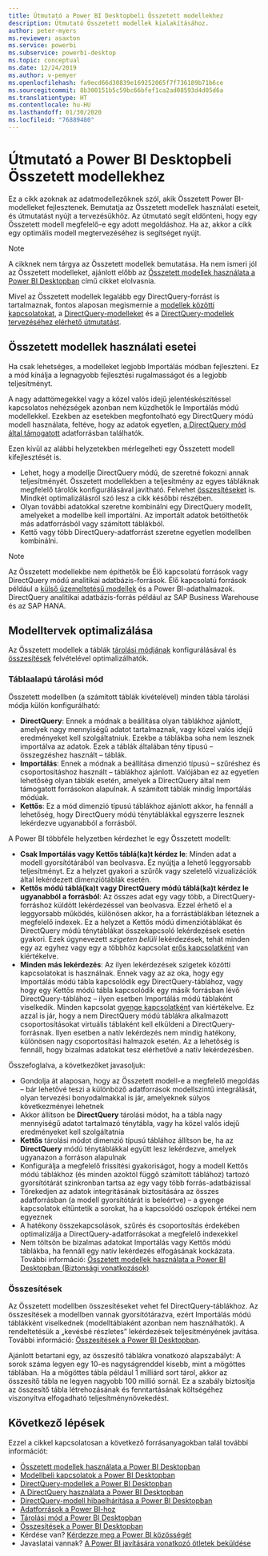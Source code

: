 ```yaml
---
title: Útmutató a Power BI Desktopbeli Összetett modellekhez
description: Útmutató Összetett modellek kialakításához.
author: peter-myers
ms.reviewer: asaxton
ms.service: powerbi
ms.subservice: powerbi-desktop
ms.topic: conceptual
ms.date: 12/24/2019
ms.author: v-pemyer
ms.openlocfilehash: fa9ecd66d30839e169252065f7f736189b71b6ce
ms.sourcegitcommit: 8b300151b5c59bc66bfef1ca2ad08593d4d05d6a
ms.translationtype: HT
ms.contentlocale: hu-HU
ms.lasthandoff: 01/30/2020
ms.locfileid: "76889480"
---
```

# <a name="composite-model-guidance-in-power-bi-desktop"></a>Útmutató a Power BI Desktopbeli Összetett modellekhez

Ez a cikk azoknak az adatmodellezőknek szól, akik Összetett Power BI-modelleket fejlesztenek. Bemutatja az Összetett modellek használati eseteit, és útmutatást nyújt a tervezésükhöz. Az útmutató segít eldönteni, hogy egy Összetett modell megfelelő-e egy adott megoldáshoz. Ha az, akkor a cikk egy optimális modell megtervezéséhez is segítséget nyújt.

> [!NOTE]
> A cikknek nem tárgya az Összetett modellek bemutatása. Ha nem ismeri jól az Összetett modelleket, ajánlott előbb az [Összetett modellek használata a Power BI Desktopban](../desktop-composite-models.md) című cikket elolvasnia.
>
> Mivel az Összetett modellek legalább egy DirectQuery-forrást is tartalmaznak, fontos alaposan megismernie a [modellek közötti kapcsolatokat](../desktop-relationships-understand.md), a [DirectQuery-modelleket](../desktop-directquery-about.md) és a [DirectQuery-modellek tervezéséhez elérhető útmutatást](directquery-model-guidance.md).

## <a name="composite-model-use-cases"></a>Összetett modellek használati esetei

Ha csak lehetséges, a modelleket legjobb Importálás módban fejleszteni. Ez a mód kínálja a legnagyobb fejlesztési rugalmasságot és a legjobb teljesítményt.

A nagy adattömegekkel vagy a közel valós idejű jelentéskészítéssel kapcsolatos nehézségek azonban nem küzdhetők le Importálás módú modellekkel. Ezekben az esetekben megfontolható egy DirectQuery módú modell használata, feltéve, hogy az adatok egyetlen, [a DirectQuery mód által támogatott](../power-bi-data-sources.md) adatforrásban találhatók.

Ezen kívül az alábbi helyzetekben mérlegelheti egy Összetett modell kifejlesztését is.

- Lehet, hogy a modellje DirectQuery módú, de szeretné fokozni annak teljesítményét. Összetett modellekben a teljesítmény az egyes tábláknak megfelelő tárolók konfigurálásával javítható. Felvehet [összesítéseket](../desktop-aggregations.md) is. Mindkét optimalizálásról szó lesz a cikk későbbi részében.
- Olyan további adatokkal szeretne kombinálni egy DirectQuery modellt, amelyeket a modellbe kell importálni. Az importált adatok betölthetők más adatforrásból vagy számított táblákból.
- Kettő vagy több DirectQuery-adatforrást szeretne egyetlen modellben kombinálni.

> [!NOTE]
> Az Összetett modellekbe nem építhetők be Élő kapcsolatú források vagy DirectQuery módú analitikai adatbázis-források. Élő kapcsolatú források például a [külső üzemeltetésű modellek](../service-datasets-understand.md#external-hosted-models) és a Power BI-adathalmazok. DirectQuery analitikai adatbázis-forrás például az SAP Business Warehouse és az SAP HANA.

## <a name="optimize-model-design"></a>Modelltervek optimalizálása

Az Összetett modellek a táblák [tárolási módjának](../desktop-storage-mode.md) konfigurálásával és [összesítések](../desktop-aggregations.md) felvételével optimalizálhatók.

### <a name="table-storage-mode"></a>Táblaalapú tárolási mód

Összetett modellben (a számított táblák kivételével) minden tábla tárolási módja külön konfigurálható:

- **DirectQuery**: Ennek a módnak a beállítása olyan táblákhoz ajánlott, amelyek nagy mennyiségű adatot tartalmaznak, vagy közel valós idejű eredményeket kell szolgáltatniuk. Ezekbe a táblákba soha nem lesznek importálva az adatok. Ezek a táblák általában tény típusú – összegzéshez használt – táblák.
- **Importálás**: Ennek a módnak a beállítása dimenzió típusú – szűréshez és csoportosításhoz használt – táblákhoz ajánlott. Valójában ez az egyetlen lehetőség olyan táblák esetén, amelyek a DirectQuery által nem támogatott forrásokon alapulnak. A számított táblák mindig Importálás módúak.
- **Kettős**: Ez a mód dimenzió típusú táblákhoz ajánlott akkor, ha fennáll a lehetőség, hogy DirectQuery módú ténytáblákkal egyszerre lesznek lekérdezve ugyanabból a forrásból.

A Power BI többféle helyzetben kérdezhet le egy Összetett modellt:

- **Csak Importálás vagy Kettős táblá(ka)t kérdez le**: Minden adat a modell gyorsítótárából van beolvasva. Ez nyújtja a lehető leggyorsabb teljesítményt. Ez a helyzet gyakori a szűrők vagy szeletelő vizualizációk által lekérdezett dimenziótáblák esetén.
- **Kettős módú táblá(ka)t vagy DirectQuery módú táblá(ka)t kérdez le ugyanabból a forrásból**: Az összes adat egy vagy több, a DirectQuery-forráshoz küldött lekérdezéssel van beolvasva. Ezzel érhető el a leggyorsabb működés, különösen akkor, ha a forrástáblákban léteznek a megfelelő indexek. Ez a helyzet a Kettős módú dimenziótáblákat és DirectQuery módú ténytáblákat összekapcsoló lekérdezések esetén gyakori. Ezek úgynevezett _szigeten belüli_ lekérdezések, tehát minden egy az egyhez vagy egy a többhöz kapcsolat [erős kapcsolatként](../desktop-relationships-understand.md#strong-relationships) van kiértékelve.
- **Minden más lekérdezés**: Az ilyen lekérdezések szigetek közötti kapcsolatokat is használnak. Ennek vagy az az oka, hogy egy Importálás módú tábla kapcsolódik egy DirectQuery-táblához, vagy hogy egy Kettős módú tábla kapcsolódik egy másik forrásban lévő DirectQuery-táblához – ilyen esetben Importálás módú táblaként viselkedik. Minden kapcsolat [gyenge kapcsolatként](../desktop-relationships-understand.md#weak-relationships) van kiértékelve. Ez azzal is jár, hogy a nem DirectQuery módú táblákra alkalmazott csoportosításokat virtuális táblaként kell elküldeni a DirectQuery-forrásnak. Ilyen esetben a natív lekérdezés nem mindig hatékony, különösen nagy csoportosítási halmazok esetén. Az a lehetőség is fennáll, hogy bizalmas adatokat tesz elérhetővé a natív lekérdezésben.

Összefoglalva, a következőket javasoljuk:

- Gondolja át alaposan, hogy az Összetett modell-e a megfelelő megoldás – bár lehetővé teszi a különböző adatforrások modellszintű integrálását, olyan tervezési bonyodalmakkal is jár, amelyeknek súlyos következményei lehetnek
- Akkor állítson be **DirectQuery** tárolási módot, ha a tábla nagy mennyiségű adatot tartalmazó ténytábla, vagy ha közel valós idejű eredményeket kell szolgáltatnia
- **Kettős** tárolási módot dimenzió típusú táblához állítson be, ha az **DirectQuery** módú ténytáblákkal együtt lesz lekérdezve, amelyek ugyanazon a forráson alapulnak
- Konfigurálja a megfelelő frissítési gyakoriságot, hogy a modell Kettős módú táblákhoz (és minden azoktól függő számított táblához) tartozó gyorsítótárát szinkronban tartsa az egy vagy több forrás-adatbázissal
- Törekedjen az adatok integritásának biztosítására az összes adatforrásban (a modell gyorsítótárát is beleértve) – a gyenge kapcsolatok eltüntetik a sorokat, ha a kapcsolódó oszlopok értékei nem egyeznek
- A hatékony összekapcsolások, szűrés és csoportosítás érdekében optimalizálja a DirectQuery-adatforrásokat a megfelelő indexekkel
- Nem töltsön be bizalmas adatokat Importálás vagy Kettős módú táblákba, ha fennáll egy natív lekérdezés elfogásának kockázata. További információ: [Összetett modellek használata a Power BI Desktopban (Biztonsági vonatkozások)](../desktop-composite-models.md#security-implications)

### <a name="aggregations"></a>Összesítések

Az Összetett modellben összesítéseket vehet fel DirectQuery-táblákhoz. Az összesítések a modellben vannak gyorsítótárazva, ezért Importálás módú táblákként viselkednek (modelltáblaként azonban nem használhatók). A rendeltetésük a „kevésbé részletes” lekérdezések teljesítményének javítása. További információ: [Összesítések a Power BI Desktopban](../desktop-aggregations.md).

Ajánlott betartani egy, az összesítő táblákra vonatkozó alapszabályt: A sorok száma legyen egy 10-es nagyságrenddel kisebb, mint a mögöttes táblában. Ha a mögöttes tábla például 1 milliárd sort tárol, akkor az összesítő tábla ne legyen nagyobb 100 millió sornál. Ez a szabály biztosítja az összesítő tábla létrehozásának és fenntartásának költségéhez viszonyítva elfogadható teljesítménynövekedést.

## <a name="next-steps"></a>Következő lépések

Ezzel a cikkel kapcsolatosan a következő forrásanyagokban talál további információt:

- [Összetett modellek használata a Power BI Desktopban](../desktop-composite-models.md)
- [Modellbeli kapcsolatok a Power BI Desktopban](../desktop-relationships-understand.md)
- [DirectQuery-modellek a Power BI Desktopban](../desktop-directquery-about.md)
- [A DirectQuery használata a Power BI Desktopban](../desktop-use-directquery.md)
- [DirectQuery-modell hibaelhárítása a Power BI Desktopban](../desktop-directquery-troubleshoot.md)
- [Adatforrások a Power BI-hoz](../power-bi-data-sources.md)
- [Tárolási mód a Power BI Desktopban](../desktop-storage-mode.md)
- [Összesítések a Power BI Desktopban](../desktop-aggregations.md)
- Kérdése van? [Kérdezze meg a Power BI közösségét](https://community.powerbi.com/)
- Javaslatai vannak? [A Power BI javítására vonatkozó ötletek beküldése](https://ideas.powerbi.com)
